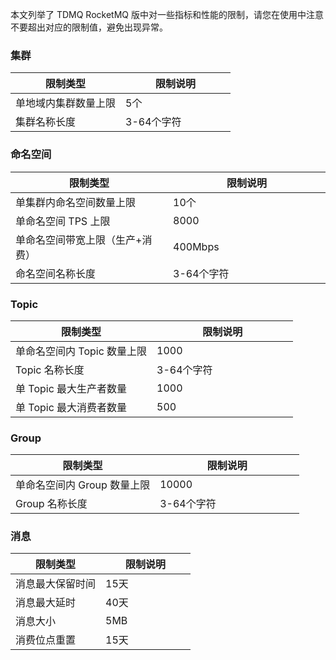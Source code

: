 本文列举了 TDMQ RocketMQ 版中对一些指标和性能的限制，请您在使用中注意不要超出对应的限制值，避免出现异常。

<style>
table th:nth-of-type(1) {
width: 50%;        
}
</style>

### 集群

| 限制类型 | 限制说明 | 
|---------|---------|
|  单地域内集群数量上限 | 5个 |
|  集群名称长度 | 3-64个字符 | 

### 命名空间

| 限制类型 | 限制说明 | 
|---------|---------|
| 单集群内命名空间数量上限 | 10个 | 
|  单命名空间 TPS 上限 | 8000 |
|  单命名空间带宽上限（生产+消费） | 400Mbps |
|  命名空间名称长度 | 3-64个字符 |

### Topic

| 限制类型 | 限制说明 | 
|---------|---------|
| 单命名空间内 Topic 数量上限 | 1000 |
|  Topic 名称长度 | 3-64个字符 |
|  单 Topic 最大生产者数量 | 1000 |
|  单 Topic 最大消费者数量 | 500 | 

###  Group

| 限制类型 | 限制说明 | 
|---------|---------|
|  单命名空间内 Group 数量上限 | 10000 |
|  Group 名称长度 | 3-64个字符 |

###  消息

| 限制类型 | 限制说明 | 
|---------|---------|
| 消息最大保留时间 | 15天 |
|  消息最大延时 | 40天 |
|  消息大小 | 5MB |
|  消费位点重置 | 15天 |

